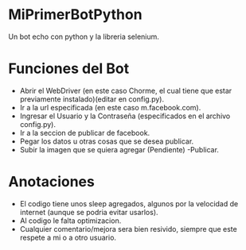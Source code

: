 # MiPrimerBotPython
Un bot echo con python y la libreria selenium.

# Funciones del Bot
- Abrir el WebDriver (en este caso Chorme, el cual tiene que estar previamente instalado)(editar en config.py). 
- Ir a la url especificada (en este caso m.facebook.com). 
- Ingresar el Usuario y la Contraseña (especificados en el archivo config.py). 
- Ir a la seccion de publicar de facebook. 
- Pegar los datos u otras cosas que se desea publicar. 
- Subir la imagen que se quiera agregar (Pendiente) 
-Publicar. 
# Anotaciones
- El codigo tiene unos sleep agregados, algunos por la velocidad de internet (aunque se podria evitar usarlos).
- Al codigo le falta optimizacion.
- Cualquier comentario/mejora sera bien resivido, siempre que este respete a mi o a otro usuario.
